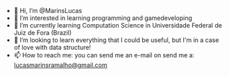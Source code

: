 - 👋 Hi, I’m @MarinsLucas
- 👀 I’m interested in learning programming and gamedeveloping
- 🌱 I’m currently learning Computation Science in Universidade Federal de Juiz de Fora (Brazil)
- 💞️ I’m looking to learn everything that I could be useful, but I'm in a case of love with data structure!
- 📫 How to reach me: you can send me an e-mail on send me a: lucasmarinsramalho@gmail.com

<!---
MarinsLucas/MarinsLucas is a ✨ special ✨ repository because its `README.md` (this file) appears on your GitHub profile.
You can click the Preview link to take a look at your changes.
--->

